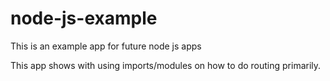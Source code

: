 # node-js-example
This is an example app for future node js apps

This app shows with using imports/modules on how to do routing primarily.
